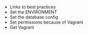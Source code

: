 - Links to best practices
- Set the ENVIRONMENT
- Set the database config
- Set permissions because of Vagrant
- Get Vagrant
